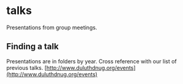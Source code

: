 # talks
Presentations from group meetings.


## Finding a talk
Presentations are in folders by year. Cross reference with our list of previous talks. [http://www.duluthdnug.org/events](http://www.duluthdnug.org/events)